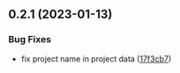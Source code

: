 ## 0.2.1 (2023-01-13)


### Bug Fixes

* fix project name in project data ([17f3cb7](https://github.com/nanthakumaran-s/portfolio/commit/17f3cb7067a90ee30fe4f5bbb5471da7a4791ec0))



